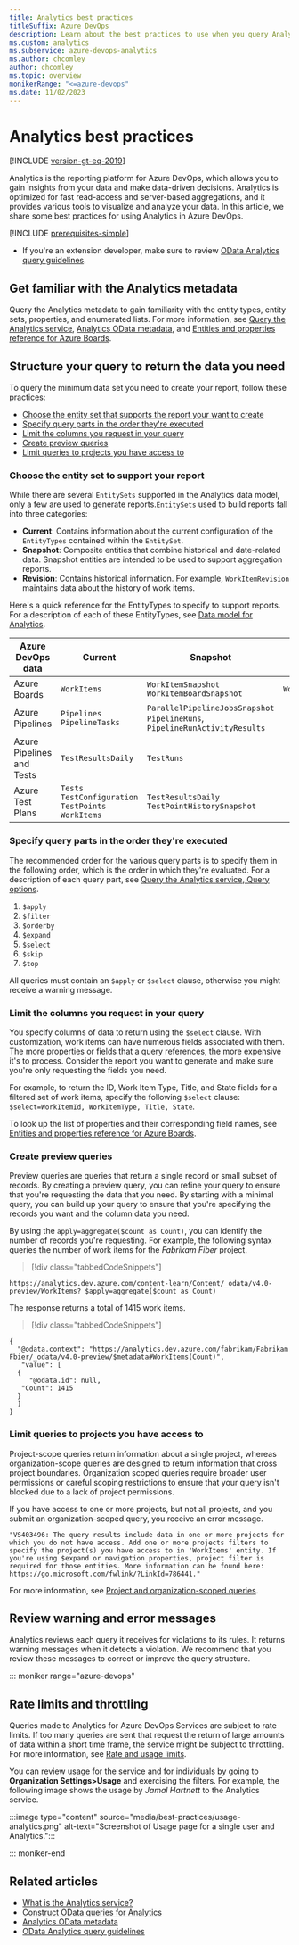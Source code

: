 ```yaml
---
title: Analytics best practices
titleSuffix: Azure DevOps  
description: Learn about the best practices to use when you query Analytics for Azure DevOps.
ms.custom: analytics 
ms.subservice: azure-devops-analytics
ms.author: chcomley
author: chcomley
ms.topic: overview
monikerRange: "<=azure-devops"
ms.date: 11/02/2023
---
```


# Analytics best practices 

[!INCLUDE [version-gt-eq-2019](../../includes/version-gt-eq-2019.md)] 

Analytics is the reporting platform for Azure DevOps, which allows you to gain insights from your data and make data-driven decisions. Analytics is optimized for fast read-access and server-based aggregations, and it provides various tools to visualize and analyze your data. In this article, we share some best practices for using Analytics in Azure DevOps.

[!INCLUDE [prerequisites-simple](../includes/analytics-prerequisites-simple.md)]
- If you're an extension developer, make sure to review [OData Analytics query guidelines](../extend-analytics/odata-query-guidelines.md).

## Get familiar with the Analytics metadata 

Query the Analytics metadata to gain familiarity with the entity types, entity sets, properties, and enumerated lists. For more information, see [Query the Analytics service](analytics-query-parts.md), [Analytics OData metadata](../extend-analytics/analytics-metadata.md), and [Entities and properties reference for Azure Boards](entity-reference-boards.md). 

## Structure your query to return the data you need 

To query the minimum data set you need to create your report, follow these practices:   

- [Choose the entity set that supports the report your want to create](#entityset)
- [Specify query parts in the order they're executed](#order)
- [Limit the columns you request in your query](#limit-columns)
- [Create preview queries](#preview)
- [Limit queries to projects you have access to](#limit-projects)

<a id="entityset"></a>

### Choose the entity set to support your report

While there are several `EntitySets` supported in the Analytics data model, only a few are used to generate reports.`EntitySets` used to build reports fall into three categories: 

- **Current**: Contains information about the current configuration of the `EntityTypes` contained within the `EntitySet`. 
- **Snapshot**: Composite entities that combine historical and date-related data. Snapshot entities are intended to be used to support aggregation reports.  
- **Revision**: Contains historical information. For example, `WorkItemRevision` maintains data about the history of work items. 

Here's a quick reference for the EntityTypes to specify to support reports. For a description of each of these EntityTypes, see [Data model for Analytics](../extend-analytics/data-model-analytics-service.md). 

|Azure DevOps data | Current        | Snapshot                  | Revision       | 
|------------------|----------------|---------------------------|----------------|   
|Azure Boards | `WorkItems`  | `WorkItemSnapshot`<br/>`WorkItemBoardSnapshot` | `WorkItemRevisions` | 
|Azure Pipelines | `Pipelines`<br/>`PipelineTasks`  | `ParallelPipelineJobsSnapshot`<br/>`PipelineRuns`, `PipelineRunActivityResults` |  | 
|Azure Pipelines and Tests | `TestResultsDaily` |  `TestRuns`        | 
|Azure Test Plans | `Tests`<br/>`TestConfiguration`<br/>`TestPoints`<br/>`WorkItems` | `TestResultsDaily`<br/>`TestPointHistorySnapshot` |  | 

<a id="order"></a>

### Specify query parts in the order they're executed 

The recommended order for the various query parts is to specify them in the following order, which is the order in which they're evaluated. For a description of each query part, see [Query the Analytics service, Query options](analytics-query-parts.md#query-options).
 
1. `$apply`
1. `$filter`
1. `$orderby`
1. `$expand`
1. `$select`
1. `$skip`
1. `$top`

All queries must contain an `$apply` or `$select` clause, otherwise you might receive a warning message. 

<a id="limit-columns"></a>

### Limit the columns you request in your query 

You specify columns of data to return using the `$select` clause. With customization, work items can have numerous fields associated with them. The more properties or fields that a query references, the more expensive it's to process. Consider the report you want to generate and make sure you're only requesting the fields you need.  

For example, to return the ID, Work Item Type, Title, and State fields for a filtered set of work items, specify the following `$select` clause: `$select=WorkItemId, WorkItemType, Title, State`.  

To look up the list of properties and their corresponding field names, see [Entities and properties reference for Azure Boards](../analytics/entity-reference-boards.md). 

<!--- General info 
Analytics is built on top of a Columnstore Index technology. That means that data is both storage and query processing is column-based. So, the more properties that a query references, the more expensive it's to process. 
-->

<a id="preview"></a>

### Create preview queries

Preview queries are queries that return a single record or small subset of records. By creating a preview query, you can refine your query to ensure that you're requesting the data that you need. By starting with a minimal query, you can build up your query to ensure that you're specifying the records you want and the column data you need. 

By using the `apply=aggregate($count as Count)`, you can identify the number of records you're requesting. For example, the following syntax queries the number of work items for the *Fabrikam Fiber* project. 

> [!div class="tabbedCodeSnippets"]
```OData
https://analytics.dev.azure.com/content-learn/Content/_odata/v4.0-preview/WorkItems? $apply=aggregate($count as Count)
```

The response returns a total of 1415 work items. 

> [!div class="tabbedCodeSnippets"]
```OData
{
  "@odata.context": "https://analytics.dev.azure.com/fabrikam/Fabrikam Fbier/_odata/v4.0-preview/$metadata#WorkItems(Count)",
   "value": [
  {
     "@odata.id": null,
   "Count": 1415
  }
  ]
}
```

<a id="limit-projects"></a>

### Limit queries to projects you have access to 

Project-scope queries return information about a single project, whereas organization-scope queries are designed to return information that cross project boundaries. Organization scoped queries require broader user permissions or careful scoping restrictions to ensure that your query isn't blocked due to a lack of project permissions. 

If you have access to one or more projects, but not all projects, and you submit an organization-scoped query, you receive an error message.

`"VS403496: The query results include data in one or more projects for which you do not have access. Add one or more projects filters to specify the project(s) you have access to in 'WorkItems' entity. If you're using $expand or navigation properties, project filter is required for those entities. More information can be found here: https://go.microsoft.com/fwlink/?LinkId=786441."`

For more information, see [Project and organization-scoped queries](../extend-analytics/account-scoped-queries.md).

## Review warning and error messages  

Analytics reviews each query it receives for violations to its rules. It returns warning messages when it detects a violation. We recommend that you review these messages to correct or improve the query structure. 

::: moniker range="azure-devops" 

## Rate limits and throttling 

Queries made to Analytics for Azure DevOps Services are subject to rate limits. If too  many queries are sent that request the return of large amounts of data within a short time frame, the service might be subject to throttling. For more information, see [Rate and usage limits](../../integrate/concepts/rate-limits.md).

You can review usage for the service and for individuals by going to **Organization Settings>Usage** and exercising the filters. For example, the following image shows the usage by *Jamal Hartnett* to the Analytics service. 

:::image type="content" source="media/best-practices/usage-analytics.png" alt-text="Screenshot of Usage page for a single user and Analytics.":::

::: moniker-end
 
## Related articles

- [What is the Analytics service?](../powerbi/what-is-analytics.md)
- [Construct OData queries for Analytics](analytics-query-parts.md)
- [Analytics OData metadata](../extend-analytics/analytics-metadata.md) 
- [OData Analytics query guidelines](../extend-analytics/odata-query-guidelines.md)
